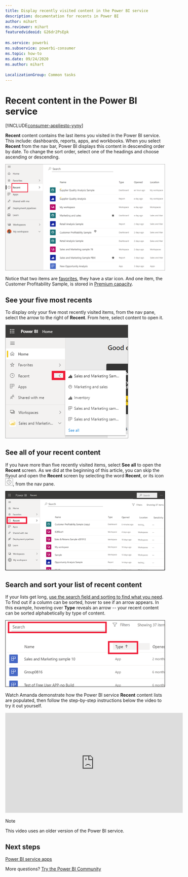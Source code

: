 ```yaml
---
title: Display recently visited content in the Power BI service
description: documentation for recents in Power BI
author: mihart
ms.reviewer: mihart
featuredvideoid: G26dr2PsEpk

ms.service: powerbi
ms.subservice: powerbi-consumer
ms.topic: how-to
ms.date: 09/24/2020
ms.author: mihart

LocalizationGroup: Common tasks
---
```

# **Recent** content in the Power BI service

[!INCLUDE[consumer-appliesto-yyny](../includes/consumer-appliesto-yyny.md)]

**Recent** content contains the last items you visited in the Power BI service. This include: dashboards, reports, apps, and workbooks. When you select **Recent** from the nav bar, Power BI displays this content in descending order by date.  To change the sort order, select one of the headings and choose ascending or descending.


![Recent content window](./media/end-user-recent/power-bi-recents.png)

Notice that two items are [favorites](end-user-favorite.md), they have a star icon. And one item, the Customer Profitability Sample, is stored in [Premium capacity](end-user-license.md).

## See your five most recents

To display only your five most recently visited items, from the nav pane, select the arrow to the right of **Recent**.  From here, select content to open it. 

![Recent content flyout](./media/end-user-recent/power-bi-recent-fly-out.png)

## See all of your recent content

If you have more than five recently visited items, select **See all** to open the **Recent** screen. As we did at the beginning of this article, you can skip the flyout and open the **Recent** screen by selecting the word **Recent**, or its icon ![Recent icon](./media/end-user-recent/power-bi-icon.png), from the nav pane.

![display all recent content](./media/end-user-recent/power-bi-admin-recent.png)


## Search and sort your list of recent content

If your lists get long, [use the search field and sorting to find what you need](end-user-search-sort.md). To find out if a column can be sorted, hover to see if an arrow appears. In this example, hovering over **Type** reveals an arrow -- your recent content can be sorted alphabetically by type of content. 

![Screenshot showing both the Search field and the sort arrow](./media/end-user-recent/power-bi-recent-sort-search.png)

Watch Amanda demonstrate how the Power BI service **Recent** content lists are populated, then follow the step-by-step instructions below the video to try it out yourself.

<iframe width="560" height="315" src="https://www.youtube.com/embed/G26dr2PsEpk" frameborder="0" allowfullscreen></iframe>

> [!NOTE]
> This video uses an older version of the Power BI service.

<!--
## Actions available from the **Recent** content list
The actions available to you will depend on the settings assigned by the content *designer*. Some of your options may include:
* Select the star icon to [favorite a dashboard, report, or app](end-user-favorite.md) ![star icon](./media/end-user-shared-with-me/power-bi-star-icon.png).
* Some dashboards and reports can be re-shared  ![share icon](./media/end-user-shared-with-me/power-bi-share-icon-new.png).
* [Open the report in Excel](end-user-export.md) ![export to Excel icon](./media/end-user-shared-with-me/power-bi-excel.png) 
* [View insights](end-user-insights.md) that Power BI finds in the data ![insights icon](./media/end-user-shared-with-me/power-bi-insights.png). -->





## Next steps
[Power BI service apps](end-user-apps.md)

More questions? [Try the Power BI Community](https://community.powerbi.com/)

